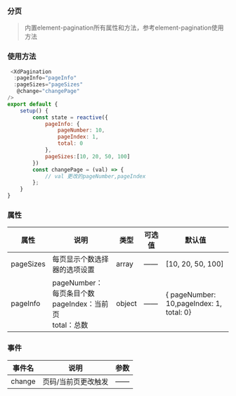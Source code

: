 ### 分页
>内置element-pagination所有属性和方法，参考element-pagination使用方法
<div id="pagination">
    <el-pagination background layout="prev, pager, next" :total="1000" />
</div>
<script type="text/javascript">
    new Vue({
        el:'#pagination'
    })
</script>

### 使用方法
```js
 <XdPagination
  :pageInfo="pageInfo"
  :pageSizes="pageSizes"
   @change="changePage"
/>
export default {
    setup() {
        const state = reactive({
            pageInfo: {
                pageNumber: 10,
                pageIndex: 1,
                total: 0
            },
            pageSizes:[10, 20, 50, 100]
        }) 
        const changePage = (val) => {
            // val 更改的pageNumber,pageIndex
        };
    }
}
```

### 属性

| 属性      | 说明                                                         | 类型   | 可选值 | 默认值                                   |
| --------- | ------------------------------------------------------------ | ------ | ------ | ---------------------------------------- |
| pageSizes | 每页显示个数选择器的选项设置                                 | array  | ——     | [10, 20, 50, 100]                        |
| pageInfo  | pageNumber：每页条目个数<br />pageIndex：当前页<br />total：总数 | object | ——     | { pageNumber: 10,pageIndex: 1, total: 0} |

### 事件

| 事件名 | 说明                | 参数 |
| ------ | ------------------- | ---- |
| change | 页码/当前页更改触发 | ——   |

